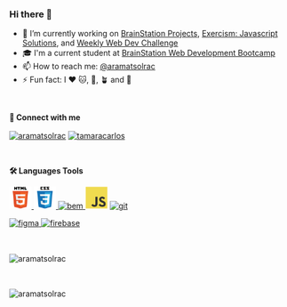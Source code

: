 ### Hi there 👋

- 🔭 I’m currently working on [BrainStation Projects](https://github.com/aramatsolrac/brainstation-bootcamp), [Exercism: Javascript Solutions](https://github.com/aramatsolrac/exercism-javascript), and [Weekly Web Dev Challenge](https://github.com/aramatsolrac/weekly-web-dev-challenge)
- 🎓 I'm a current student at [BrainStation Web Development Bootcamp](https://brainstation.io/course/online/remote-web-development-bootcamp)
- 📫 How to reach me: [@aramatsolrac](https://twitter.com/aramatsolrac)
- :zap: Fun fact: I :heart: :cat:, :dog:, :potted_plant: and 🧩
<br>

**🔗 Connect with me**
<p align="left">
<p align="left">
<a href="https://twitter.com/aramatsolrac" target="blank"><img align="center" src="https://raw.githubusercontent.com/rahuldkjain/github-profile-readme-generator/master/src/images/icons/Social/twitter.svg" alt="aramatsolrac" height="30" width="40" /></a>
<a href="https://www.linkedin.com/in/tamaracarlos/?locale=en_US" target="blank"><img align="center" src="https://raw.githubusercontent.com/rahuldkjain/github-profile-readme-generator/master/src/images/icons/Social/linked-in-alt.svg" alt="tamaracarlos" height="30" width="40" /></a>
</p>
<br>

**🛠️ Languages Tools**

<p align="left"> <a href="https://www.w3schools.com/css/" target="_blank" rel="noreferrer"> 
<a href="https://www.w3.org/html/" target="_blank" rel="noreferrer"> <img src="https://raw.githubusercontent.com/devicons/devicon/master/icons/html5/html5-original-wordmark.svg" alt="html5" width="40" height="40" /> </a>
<a href="https://www.w3schools.com/css/" target="_blank" rel="noreferrer"> <img src="https://raw.githubusercontent.com/devicons/devicon/master/icons/css3/css3-original-wordmark.svg" alt="css3" width="40" height="40" /> </a>
<a href="http://getbem.com/" target="_blank" rel="noreferrer"> <img src="https://cdn.freebiesupply.com/logos/large/2x/bem-logo-png-transparent.png" alt="bem" width="40" height="40" /> </a>
<!-- <a href="https://sass-lang.com" target="_blank" rel="noreferrer"> <img src="https://raw.githubusercontent.com/devicons/devicon/master/icons/sass/sass-original.svg" alt="sass" width="40" height="40" /> </a> -->
 <a href="https://developer.mozilla.org/en-US/docs/Web/JavaScript" target="_blank" rel="noreferrer"><img src="https://raw.githubusercontent.com/devicons/devicon/master/icons/javascript/javascript-original.svg" alt="javascript" width="40" height="40"/></a>
<a href="https://git-scm.com/" target="_blank" rel="noreferrer"> <img src="https://www.vectorlogo.zone/logos/git-scm/git-scm-icon.svg" alt="git" width="40" height="40" /> </a>
<!-- <a href="https://reactjs.org/" target="_blank" rel="noreferrer"> <img src="https://raw.githubusercontent.com/devicons/devicon/master/icons/react/react-original-wordmark.svg" alt="react" width="40" height="40" /> </a> -->


 <a href="https://www.figma.com/" target="_blank" rel="noreferrer"> <img src="https://www.vectorlogo.zone/logos/figma/figma-icon.svg" alt="figma" width="40" height="40" /> </a>
<a href="https://firebase.google.com/" target="_blank" rel="noreferrer"> <img src="https://www.vectorlogo.zone/logos/firebase/firebase-icon.svg" alt="firebase" width="40" height="40" /> </a>



  


  
</p>
<br>
<p><img align="center" src="https://github-readme-stats.vercel.app/api/top-langs?username=aramatsolrac&show_icons=true&locale=en&layout=compact" alt="aramatsolrac" /></p>
<br>
<p><img align="center" src="https://github-readme-streak-stats.herokuapp.com/?user=aramatsolrac&" alt="aramatsolrac" /></p>
